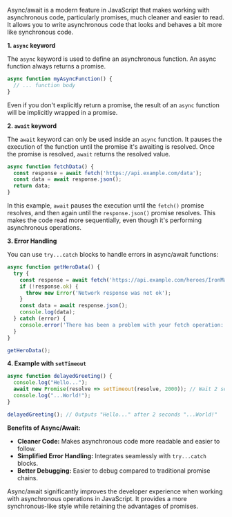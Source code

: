 Async/await is a modern feature in JavaScript that makes working with asynchronous code, particularly promises, much cleaner and easier to read. It allows you to write asynchronous code that looks and behaves a bit more like synchronous code.

**1. `async` keyword**

The `async` keyword is used to define an asynchronous function. An async function always returns a promise.

```javascript
async function myAsyncFunction() {
  // ... function body
}
```

Even if you don't explicitly return a promise, the result of an `async` function will be implicitly wrapped in a promise.

**2. `await` keyword**

The `await` keyword can only be used inside an `async` function. It pauses the execution of the function until the promise it's awaiting is resolved. Once the promise is resolved, `await` returns the resolved value.

```javascript
async function fetchData() {
  const response = await fetch('https://api.example.com/data');
  const data = await response.json();
  return data;
}
```

In this example, `await` pauses the execution until the `fetch()` promise resolves, and then again until the `response.json()` promise resolves. This makes the code read more sequentially, even though it's performing asynchronous operations.

**3. Error Handling**

You can use `try...catch` blocks to handle errors in async/await functions:

```javascript
async function getHeroData() {
  try {
    const response = await fetch('https://api.example.com/heroes/IronMan');
    if (!response.ok) {
      throw new Error('Network response was not ok');
    }
    const data = await response.json();
    console.log(data);
  } catch (error) {
    console.error('There has been a problem with your fetch operation:', error);
  }
}

getHeroData();
```

**4. Example with `setTimeout`**

```javascript
async function delayedGreeting() {
  console.log("Hello...");
  await new Promise(resolve => setTimeout(resolve, 2000)); // Wait 2 seconds
  console.log("...World!");
}

delayedGreeting(); // Outputs "Hello..." after 2 seconds "...World!"
```

**Benefits of Async/Await:**

* **Cleaner Code:** Makes asynchronous code more readable and easier to follow.
* **Simplified Error Handling:** Integrates seamlessly with `try...catch` blocks.
* **Better Debugging:** Easier to debug compared to traditional promise chains.

Async/await significantly improves the developer experience when working with asynchronous operations in JavaScript. It provides a more synchronous-like style while retaining the advantages of promises.
